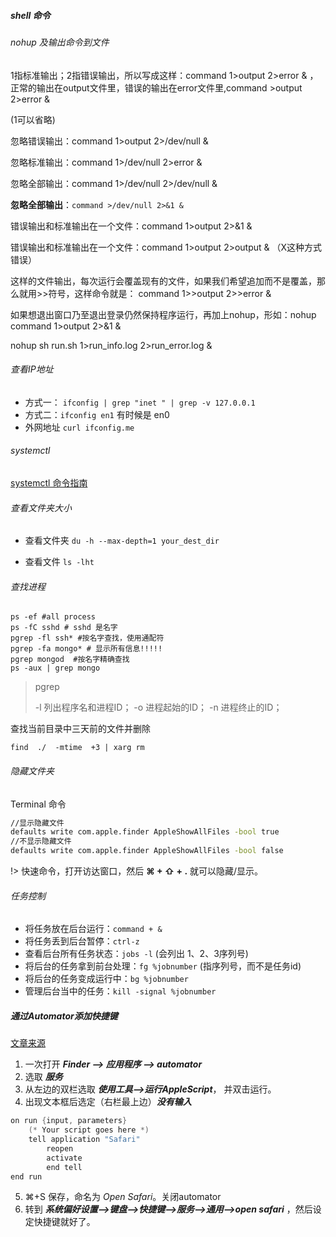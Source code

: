 

##### shell 命令

###### nohup 及输出命令到文件

1指标准输出；2指错误输出，所以写成这样：command 1>output 2>error & ，正常的输出在output文件里，错误的输出在error文件里,command >output 2>error &

(1可以省略)

忽略错误输出：command 1>output 2>/dev/null & 

忽略标准输出：command 1>/dev/null 2>error &

忽略全部输出：command 1>/dev/null 2>/dev/null &

**忽略全部输出**：`command >/dev/null 2>&1 &`

错误输出和标准输出在一个文件：command 1>output 2>&1 &

错误输出和标准输出在一个文件：command 1>output 2>output & （X这种方式错误）



这样的文件输出，每次运行会覆盖现有的文件，如果我们希望追加而不是覆盖，那么就用>>符号，这样命令就是： command 1>>output 2>>error &

如果想退出窗口乃至退出登录仍然保持程序运行，再加上nohup，形如：nohup command 1>output 2>&1 &

 

nohup sh run.sh 1>run_info.log 2>run_error.log &

###### 查看IP地址

- 方式一： `ifconfig | grep "inet " | grep -v 127.0.0.1`
- 方式二：`ifconfig en1` 有时候是 en0
- 外网地址 `curl ifconfig.me`

###### systemctl

[systemctl 命令指南](https://developer.aliyun.com/article/75510)

###### 查看文件夹大小

- 查看文件夹 `du -h --max-depth=1 your_dest_dir`

- 查看文件 `ls -lht` 

###### 查找进程

```shell
ps -ef #all process
ps -fC sshd # sshd 是名字
pgrep -fl ssh* #按名字查找，使用通配符
pgrep -fa mongo* # 显示所有信息!!!!!
pgrep mongod  #按名字精确查找
ps -aux | grep mongo
```

> pgrep
>
> -l 列出程序名和进程ID；
> -o 进程起始的ID；
> -n 进程终止的ID；



查找当前目录中三天前的文件并删除

```
find  ./  -mtime  +3 | xarg rm
```





###### 隐藏文件夹

Terminal 命令

```bash
//显示隐藏文件
defaults write com.apple.finder AppleShowAllFiles -bool true
//不显示隐藏文件
defaults write com.apple.finder AppleShowAllFiles -bool false
```

!> 快速命令，打开访达窗口，然后 **⌘ + ⇧ + .**  就可以隐藏/显示。



###### 任务控制

- 将任务放在后台运行：`command + &` 
- 将任务丢到后台暂停：`ctrl-z` 
- 查看后台所有任务状态：`jobs -l`  (会列出 1、2、3序列号)
- 将后台的任务拿到前台处理：`fg %jobnumber`  (指序列号，而不是任务id)
- 将后台的任务变成运行中：`bg %jobnumber` 
- 管理后台当中的任务：`kill -signal %jobnumber`



##### 通过Automator添加快捷键

[文章来源](https://zhidao.baidu.com/question/1514898183998822540.html)

1. 一次打开 ***Finder —> 应用程序 —> automator***
2. 选取 ***服务***
3. 从左边的双栏选取 ***使用工具—>运行AppleScript***， 并双击运行。
4. 出现文本框后选定（右栏最上边）***没有输入***

```objective-c
on run {input, parameters}
    (* Your script goes here *)
    tell application "Safari"
        reopen
        activate
        end tell
end run
```

5. ⌘+S 保存，命名为 *Open Safari*。关闭automator
6. 转到 ***系统偏好设置—>键盘—>快捷键—>服务—>通用—>open safari*** ，然后设定快捷键就好了。